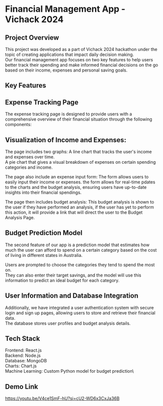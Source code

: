 # Financial Management App - Vichack 2024

## Project Overview

This project was developed as a part of Vichack 2024 hackathon under the topic of creating applications that impact daily decision making.\
Our financial management app focuses on two key features to help users better track their spending and make informed financial decisions on the go based on their income, expenses and personal saving goals.

## Key Features
## Expense Tracking Page

The expense tracking page is designed to provide users with a comprehensive overview of their financial situation through the following components:

## Visualization of Income and Expenses:

The page includes two graphs:
A line chart that tracks the user's income and expenses over time.\
A pie chart that gives a visual breakdown of expenses on certain spending categories and income.

The page also include an expense input form:
The form allows users to easily input their income or expenses. the form allows for real-time pdates to the charts and the budget analysis, ensuring users have up-to-date insights into their financial spendings.

The page then includes budget analysis:
This budget analysis is shown to the user if they have performed an analysis, if the user has yet to perform this action, it will provide a link that will direct the user to the Budget Analysis Page.

## Budget Prediction Model

The second feature of our app is a prediction model that estimates how much the user can afford to spend on a certain category based on the cost of living in different states in Australia.

Users are prompted to choose the categories they tend to spend the most on.\
They can also enter their target savings, and the model will use this information to predict an ideal budget for each category.

## User Information and Database Integration

Additionally, we have integrated a user authentication system with secure login and sign up pages, allowing users to store and retrieve their financial data.\
The database stores user profiles and budget analysis details.

## Tech Stack
Frontend: React.js\
Backend: Node.js\
Database: MongoDB\
Charts: Chart.js\
Machine Learning: Custom Python model for budget prediction\


## Demo Link
https://youtu.be/V4ce1SmF-hU?si=cU2-WD6x3CxJa36B







